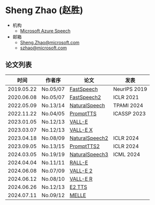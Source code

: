 # Sheng Zhao (赵胜)

- 机构
  - [Microsoft Azure Speech](../Institutions/ZJU_浙江大学.md)
- 邮箱
  - <Sheng.Zhao@microsoft.com>
  - <szhao@microsoft.com>

## 论文列表

| 时间 | 作者序 | 论文 | 发表 |
|:-:|:-:|---|---|
| 2019.05.22 | No.05/07 | [FastSpeech](../Models/TTS2_Acoustic/2019.05.22_FastSpeech.md) | NeurIPS 2019
| 2020.06.08 | No.05/07 | [FastSpeech2](../Models/TTS2_Acoustic/2020.06.08_FastSpeech2.md) | ICLR 2021
| 2022.05.09 | No.13/14 | [NaturalSpeech](../Models/E2E/2022.05.09_NaturalSpeech.md) | TPAMI 2024
| 2022.11.22 | No.04/05 | [PromptTTS](../Models/Prompt/2022.11.22_PromptTTS.md) | ICASSP 2023
| 2023.01.05 | No.12/13 | [VALL-E](../Models/Speech_LLM/2023.01.05_VALL-E.md) |
| 2023.03.07 | No.12/13 | [VALL-E X](../Models/Speech_LLM/2023.03.07_VALL-E_X.md) |
| 2023.04.18 | No.08/09 | [NaturalSpeech2](../Models/Diffusion/2023.04.18_NaturalSpeech2.md) | ICLR 2024
| 2023.09.05 | No.13/15 | [PromptTTS2](../Models/Prompt/2023.09.05_PromptTTS2.md) | ICLR 2024
| 2024.03.05 | No.19/19 | [NaturalSpeech3](../Models/Diffusion/2024.03.05_NaturalSpeech3.md) | ICML 2024
| 2024.04.04 | No.11/11 | [RALL-E](../Models/Speech_LLM/2024.04.04_RALL-E.md) |
| 2024.06.08 | No.07/09 | [VALL-E 2](../Models/Speech_LLM/2024.06.08_VALL-E2.md) |
| 2024.06.12 | No.08/10 | [VALL-E R](../Models/Speech_LLM/2024.06.12_VALL-E_R.md) |
| 2024.06.26 | No.12/13 | [E2 TTS](../Models/_tmp/2024.06.26_E2_TTS.md) |
| 2024.07.11 | No.09/12 | [MELLE](../Models/Speech_LLM/2024.07.11_MELLE.md) |